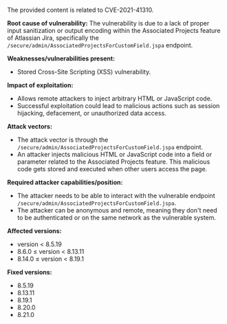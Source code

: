 The provided content is related to CVE-2021-41310.

**Root cause of vulnerability:**
The vulnerability is due to a lack of proper input sanitization or output encoding within the Associated Projects feature of Atlassian Jira, specifically the `/secure/admin/AssociatedProjectsForCustomField.jspa` endpoint.

**Weaknesses/vulnerabilities present:**
- Stored Cross-Site Scripting (XSS) vulnerability.

**Impact of exploitation:**
- Allows remote attackers to inject arbitrary HTML or JavaScript code.
- Successful exploitation could lead to malicious actions such as session hijacking, defacement, or unauthorized data access.

**Attack vectors:**
- The attack vector is through the `/secure/admin/AssociatedProjectsForCustomField.jspa` endpoint.
- An attacker injects malicious HTML or JavaScript code into a field or parameter related to the Associated Projects feature. This malicious code gets stored and executed when other users access the page.

**Required attacker capabilities/position:**
- The attacker needs to be able to interact with the vulnerable endpoint `/secure/admin/AssociatedProjectsForCustomField.jspa`.
- The attacker can be anonymous and remote, meaning they don't need to be authenticated or on the same network as the vulnerable system.

**Affected versions:**
- version < 8.5.19
- 8.6.0 ≤ version < 8.13.11
- 8.14.0 ≤ version < 8.19.1

**Fixed versions:**
- 8.5.19
- 8.13.11
- 8.19.1
- 8.20.0
- 8.21.0